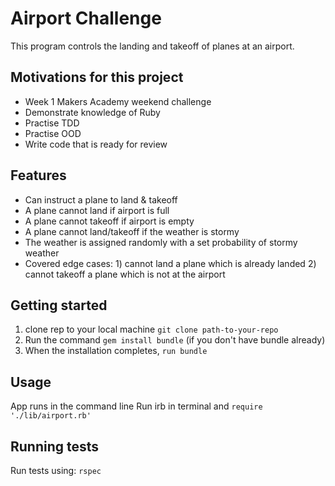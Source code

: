 # Airport Challenge

This program controls the landing and takeoff of planes at an airport.

## Motivations for this project

* Week 1 Makers Academy weekend challenge
* Demonstrate knowledge of Ruby
* Practise TDD
* Practise OOD
* Write code that is ready for review

## Features

* Can instruct a plane to land & takeoff
* A plane cannot land if airport is full
* A plane cannot takeoff if airport is empty
* A plane cannot land/takeoff if the weather is stormy
* The weather is assigned randomly with a set probability of stormy weather
* Covered edge cases: 1) cannot land a plane which is already landed 2) cannot takeoff a plane which is not at the airport


## Getting started

1. clone rep to your local machine `git clone path-to-your-repo`
2. Run the command `gem install bundle` (if you don't have bundle already)
3. When the installation completes, `run bundle`

## Usage

App runs in the command line
Run irb in terminal and `require './lib/airport.rb'`

## Running tests

Run tests using:
`rspec`
